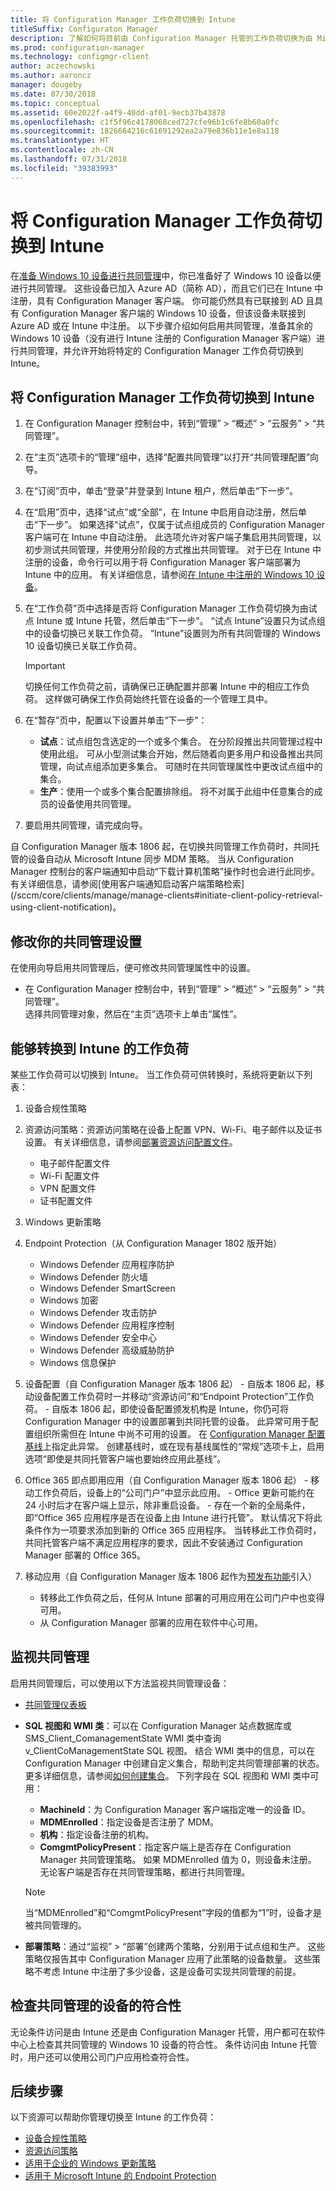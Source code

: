 ```yaml
---
title: 将 Configuration Manager 工作负荷切换到 Intune
titleSuffix: Configuraton Manager
description: 了解如何将目前由 Configuration Manager 托管的工作负荷切换为由 Microsoft Intune 托管。
ms.prod: configuration-manager
ms.technology: configmgr-client
author: aczechowski
ms.author: aaroncz
manager: dougeby
ms.date: 07/30/2018
ms.topic: conceptual
ms.assetid: 60e2022f-a4f9-40dd-af01-9ecb37b43878
ms.openlocfilehash: c1f5f96c4178068ced727cfe96b1c6fe8b60a0fc
ms.sourcegitcommit: 1826664216c61691292ea2a79e836b11e1e8a118
ms.translationtype: HT
ms.contentlocale: zh-CN
ms.lasthandoff: 07/31/2018
ms.locfileid: "39383993"
---
```

# <a name="switch-configuration-manager-workloads-to-intune"></a>将 Configuration Manager 工作负荷切换到 Intune
在[准备 Windows 10 设备进行共同管理](co-management-prepare.md)中，你已准备好了 Windows 10 设备以便进行共同管理。 这些设备已加入 Azure AD（简称 AD），而且它们已在 Intune 中注册，具有 Configuration Manager 客户端。 你可能仍然具有已联接到 AD 且具有 Configuration Manager 客户端的 Windows 10 设备，但该设备未联接到 Azure AD 或在 Intune 中注册。 以下步骤介绍如何启用共同管理，准备其余的 Windows 10 设备（没有进行 Intune 注册的 Configuration Manager 客户端）进行共同管理，并允许开始将特定的 Configuration Manager 工作负荷切换到 Intune。


## <a name="switch-configuration-manager-workloads-to-intune"></a>将 Configuration Manager 工作负荷切换到 Intune

1. 在 Configuration Manager 控制台中，转到“管理” > “概述” > “云服务” > “共同管理”。    
2. 在“主页”选项卡的“管理”组中，选择“配置共同管理”以打开“共同管理配置”向导。    
3. 在“订阅”页中，单击“登录”并登录到 Intune 租户，然后单击“下一步”。   
4. 在“启用”页中，选择“试点”或“全部”，在 Intune 中启用自动注册，然后单击“下一步”。 如果选择“试点”，仅属于试点组成员的 Configuration Manager 客户端可在 Intune 中自动注册。 此选项允许对客户端子集启用共同管理，以初步测试共同管理，并使用分阶段的方式推出共同管理。 对于已在 Intune 中注册的设备，命令行可以用于将 Configuration Manager 客户端部署为 Intune 中的应用。 有关详细信息，请参阅[在 Intune 中注册的 Windows 10 设备](co-management-prepare.md#windows-10-devices-enrolled-in-intune)。
5. 在“工作负荷”页中选择是否将 Configuration Manager 工作负荷切换为由试点 Intune 或 Intune 托管，然后单击“下一步”。 “试点 Intune”设置只为试点组中的设备切换已关联工作负荷。 “Intune”设置则为所有共同管理的 Windows 10 设备切换已关联工作负荷。 
        
   > [!Important]    
   > 切换任何工作负荷之前，请确保已正确配置并部署 Intune 中的相应工作负荷。 这样做可确保工作负荷始终托管在设备的一个管理工具中。   
1. 在“暂存”页中，配置以下设置并单击“下一步”：
    - **试点**：试点组包含选定的一个或多个集合。 在分阶段推出共同管理过程中使用此组。 可从小型测试集合开始，然后随着向更多用户和设备推出共同管理，向试点组添加更多集合。 可随时在共同管理属性中更改试点组中的集合。
    - **生产**：使用一个或多个集合配置排除组。 将不对属于此组中任意集合的成员的设备使用共同管理。 
2. 要启用共同管理，请完成向导。  

<!--1357377-->自 Configuration Manager 版本 1806 起，在切换共同管理工作负荷时，共同托管的设备自动从 Microsoft Intune 同步 MDM 策略。 当从 Configuration Manager 控制台的客户端通知中启动“下载计算机策略”操作时也会进行此同步。 有关详细信息，请参阅[使用客户端通知启动客户端策略检索](/sccm/core/clients/manage/manage-clients#initiate-client-policy-retrieval-using-client-notification)。

## <a name="modify-your-co-management-settings"></a>修改你的共同管理设置
在使用向导启用共同管理后，便可修改共同管理属性中的设置。  
- 在 Configuration Manager 控制台中，转到“管理” > “概述” > “云服务” > “共同管理”。  
选择共同管理对象，然后在“主页”选项卡上单击“属性”。 

## <a name="workloads-able-to-be-transitioned-to-intune"></a>能够转换到 Intune 的工作负荷
某些工作负荷可以切换到 Intune。 当工作负荷可供转换时，系统将更新以下列表：
1. 设备合规性策略
2. 资源访问策略：资源访问策略在设备上配置 VPN、Wi-Fi、电子邮件以及证书设置。 有关详细信息，请参阅[部署资源访问配置文件](https://docs.microsoft.com/intune/device-profiles)。
      - 电子邮件配置文件
      - Wi-Fi 配置文件
      - VPN 配置文件
      - 证书配置文件
3. Windows 更新策略
4. Endpoint Protection（从 Configuration Manager 1802 版开始）
      - Windows Defender 应用程序防护
      - Windows Defender 防火墙
      - Windows Defender SmartScreen
      - Windows 加密
      - Windows Defender 攻击防护
      - Windows Defender 应用程序控制
      - Windows Defender 安全中心
      - Windows Defender 高级威胁防护
      - Windows 信息保护

5. 设备配置（自 Configuration Manager 版本 1806 起）<!--1357903-->
       - 自版本 1806 起，移动设备配置工作负荷时一并移动“资源访问”和“Endpoint Protection”工作负荷。
       - 自版本 1806 起，即使设备配置颁发机构是 Intune，你仍可将 Configuration Manager 中的设置部署到共同托管的设备。 此异常可用于配置组织所需但在 Intune 中尚不可用的设置。 在 [Configuration Manager 配置基线](/sccm/compliance/deploy-use/create-configuration-baselines.md)上指定此异常。 创建基线时，或在现有基线属性的“常规”选项卡上，启用选项“即使是共同托管客户端也要始终应用此基线”。
6. Office 365 即点即用应用（自 Configuration Manager 版本 1806 起）<!--1357841-->
       - 移动工作负荷后，设备上的“公司门户”中显示此应用。
       - Office 更新可能约在 24 小时后才在客户端上显示，除非重启设备。 
       - 存在一个新的全局条件，即“Office 365 应用程序是否在设备上由 Intune 进行托管”。 默认情况下将此条件作为一项要求添加到新的 Office 365 应用程序。 当转移此工作负荷时，共同托管客户端不满足应用程序的要求，因此不安装通过 Configuration Manager 部署的 Office 365。
7. 移动应用（自 Configuration Manager 版本 1806 起作为[预发布功能](/sccm/core/servers/manage/pre-release-features)引入）<!--1357892-->
      - 转移此工作负荷之后，任何从 Intune 部署的可用应用在公司门户中也变得可用。 
      -  从 Configuration Manager 部署的应用在软件中心可用。

## <a name="monitor-co-management"></a>监视共同管理
启用共同管理后，可以使用以下方法监视共同管理设备：

- [共同管理仪表板](/sccm/core/clients/manage/co-management-dashboard)
- **SQL 视图和 WMI 类**：可以在 Configuration Manager 站点数据库或 SMS&#95;Client&#95;ComanagementState WMI 类中查询 v&#95;ClientCoManagementState SQL 视图。 结合 WMI 类中的信息，可以在 Configuration Manager 中创建自定义集合，帮助判定共同管理部署的状态。 更多详细信息，请参阅[如何创建集合](/sccm/core/clients/manage/collections/create-collections)。 下列字段在 SQL 视图和 WMI 类中可用： 
    - **MachineId**：为 Configuration Manager 客户端指定唯一的设备 ID。
    - **MDMEnrolled**：指定设备是否注册了 MDM。 
    - **机构**：指定设备注册的机构。
    - **ComgmtPolicyPresent**：指定客户端上是否存在 Configuration Manager 共同管理策略。 如果 MDMEnrolled 值为 0，则设备未注册。 无论客户端是否存在共同管理策略，都进行共同管理。

   > [!Note]    
   > 当“MDMEnrolled”和“ComgmtPolicyPresent”字段的值都为“1”时，设备才是被共同管理的。

- **部署策略**：通过“监视” > “部署”创建两个策略，分别用于试点组和生产。 这些策略仅报告其中 Configuration Manager 应用了此策略的设备数量。 这些策略不考虑 Intune 中注册了多少设备，这是设备可实现共同管理的前提。  

## <a name="check-compliance-for-co-managed-devices"></a>检查共同管理的设备的符合性
无论条件访问是由 Intune 还是由 Configuration Manager 托管，用户都可在软件中心上检查其共同管理的 Windows 10 设备的符合性。 条件访问由 Intune 托管时，用户还可以使用公司门户应用检查符合性。

## <a name="next-steps"></a>后续步骤
以下资源可以帮助你管理切换至 Intune 的工作负荷：
- [设备合规性策略](https://docs.microsoft.com/intune/device-compliance-get-started)
- [资源访问策略](https://docs.microsoft.com/intune/device-profiles)
- [适用于企业的 Windows 更新策略](https://docs.microsoft.com/intune/windows-update-for-business-configure)
- [适用于 Microsoft Intune 的 Endpoint Protection](https://docs.microsoft.com/intune-classic/deploy-use/help-secure-windows-pcs-with-endpoint-protection-for-microsoft-intune)
